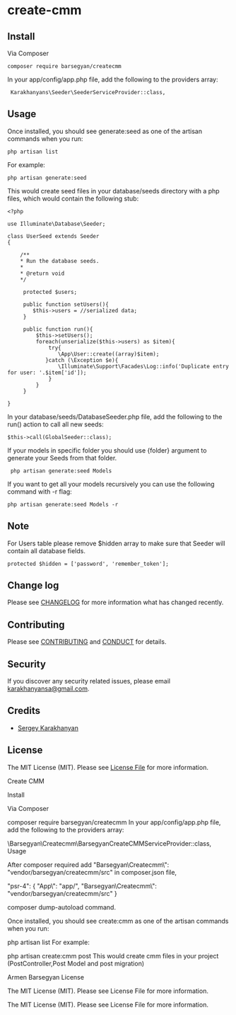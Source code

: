 
# create-cmm

## Install

Via Composer

```
composer require barsegyan/createcmm
```

In your app/config/app.php file, add the following to the providers array:

```
 Karakhanyans\Seeder\SeederServiceProvider::class,
```

## Usage

Once installed, you should see generate:seed as one of the artisan commands when you run:

```
php artisan list
```

For example:

```
php artisan generate:seed
```

This would create seed files in your database/seeds directory with a php files, which would contain the following stub:
   
```
<?php

use Illuminate\Database\Seeder;

class UserSeed extends Seeder
{

	/**
	* Run the database seeds.
	*
	* @return void
	*/

	 protected $users;

	 public function setUsers(){
		$this->users = //serialized data;
	 }

	 public function run(){
		 $this->setUsers();
		 foreach(unserialize($this->users) as $item){
			 try{ 
				\App\User::create((array)$item);
			}catch (\Exception $e){
				\Illuminate\Support\Facades\Log::info('Duplicate entry for user: '.$item['id']);
			 }
		 }
	 }

}
```
In your database/seeds/DatabaseSeeder.php file, add the following to the run() action to call all new seeds:
```
$this->call(GlobalSeeder::class);
```
If your models in specific folder you should use {folder} argument to generate your Seeds from that folder.
```
 php artisan generate:seed Models
```
If you want to get all your models recursively you can use the following command with -r flag:
```
php artisan generate:seed Models -r
```
## Note

For Users table please remove $hidden array to make sure that Seeder will contain all database fields.
```
protected $hidden = ['password', 'remember_token'];
```
## Change log

Please see [CHANGELOG](CHANGELOG.md) for more information what has changed recently.


## Contributing

Please see [CONTRIBUTING](CONTRIBUTING.md) and [CONDUCT](CONDUCT.md) for details.

## Security

If you discover any security related issues, please email karakhanyansa@gmail.com.

## Credits

- [Sergey Karakhanyan](https://github.com/karakhanyans)


## License

The MIT License (MIT). Please see [License File](LICENSE.md) for more information.

[ico-version]: https://img.shields.io/packagist/v/karakhanyans/seeder.svg
[ico-license]: https://img.shields.io/badge/license-MIT-brightgreen.svg
[ico-downloads]: https://img.shields.io/packagist/dt/karakhanyans/seeder.svg

[link-packagist]: https://packagist.org/packages/karakhanyans/seeder
[link-downloads]: https://packagist.org/packages/karakhanyans/seeder/stats
[link-author]: https://github.com/karakhanyans















Create CMM


Install

Via Composer

composer require barsegyan/createcmm
In your app/config/app.php file, add the following to the providers array:

 \Barsegyan\Createcmm\BarsegyanCreateCMMServiceProvider::class,
Usage

After composer required add "Barsegyan\\Createcmm\\": "vendor/barsegyan/createcmm/src" in composer.json file,

"psr-4": {
    "App\\": "app/",
    "Barsegyan\\Createcmm\\": "vendor/barsegyan/createcmm/src"
}


composer dump-autoload  command.


Once installed, you should see create:cmm as one of the artisan commands when you run:

php artisan list
For example:

php artisan create:cmm post
This would create cmm files in your project (PostController,Post Model and post migration)


Armen Barsegyan
License

The MIT License (MIT). Please see License File for more information.

The MIT License (MIT). Please see License File for more information.

